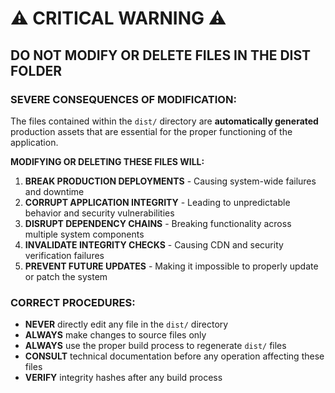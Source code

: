 # ⚠️ CRITICAL WARNING ⚠️

## DO NOT MODIFY OR DELETE FILES IN THE DIST FOLDER

### SEVERE CONSEQUENCES OF MODIFICATION:

The files contained within the `dist/` directory are **automatically generated** production assets that are essential for the proper functioning of the application. 

**MODIFYING OR DELETING THESE FILES WILL:**

1. **BREAK PRODUCTION DEPLOYMENTS** - Causing system-wide failures and downtime
2. **CORRUPT APPLICATION INTEGRITY** - Leading to unpredictable behavior and security vulnerabilities
3. **DISRUPT DEPENDENCY CHAINS** - Breaking functionality across multiple system components
4. **INVALIDATE INTEGRITY CHECKS** - Causing CDN and security verification failures
5. **PREVENT FUTURE UPDATES** - Making it impossible to properly update or patch the system

### CORRECT PROCEDURES:

- **NEVER** directly edit any file in the `dist/` directory
- **ALWAYS** make changes to source files only
- **ALWAYS** use the proper build process to regenerate `dist/` files
- **CONSULT** technical documentation before any operation affecting these files
- **VERIFY** integrity hashes after any build process
